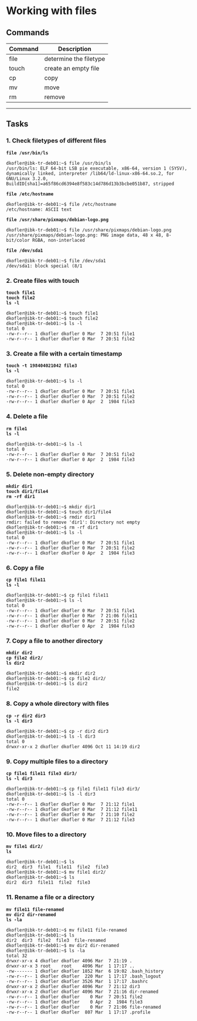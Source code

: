 # Working with files
## Commands
| Command | Description |
| ---| --- |
| file | determine the filetype |
| touch | create an empty file |
| cp | copy |
| mv | move |
| rm | remove |
---

## Tasks
### 1. Check filetypes of different files
**`file /usr/bin/ls`**
```
dkofler@ibk-tr-deb01:~$ file /usr/bin/ls
/usr/bin/ls: ELF 64-bit LSB pie executable, x86-64, version 1 (SYSV), dynamically linked, interpreter /lib64/ld-linux-x86-64.so.2, for GNU/Linux 3.2.0, BuildID[sha1]=a65f86cd6394e8f583c14d786d13b3bcbe051b87, stripped
```
**`file /etc/hostname`**
```
dkofler@ibk-tr-deb01:~$ file /etc/hostname 
/etc/hostname: ASCII text
```

**`file /usr/share/pixmaps/debian-logo.png`**
```
dkofler@ibk-tr-deb01:~$ file /usr/share/pixmaps/debian-logo.png
/usr/share/pixmaps/debian-logo.png: PNG image data, 48 x 48, 8-bit/color RGBA, non-interlaced
```

**`file /dev/sda1`**
```
dkofler@ibk-tr-deb01:~$ file /dev/sda1
/dev/sda1: block special (8/1
```

### 2. Create files with touch
**`touch file1`**  
**`touch file2`**  
**`ls -l`**
```
dkofler@ibk-tr-deb01:~$ touch file1
dkofler@ibk-tr-deb01:~$ touch file2
dkofler@ibk-tr-deb01:~$ ls -l
total 0
-rw-r--r-- 1 dkofler dkofler 0 Mar  7 20:51 file1
-rw-r--r-- 1 dkofler dkofler 0 Mar  7 20:51 file2

```

### 3. Create a file with a certain timestamp
**`touch -t 198404021042 file3`**  
**`ls -l`**
```
dkofler@ibk-tr-deb01:~$ ls -l
total 0
-rw-r--r-- 1 dkofler dkofler 0 Mar  7 20:51 file1
-rw-r--r-- 1 dkofler dkofler 0 Mar  7 20:51 file2
-rw-r--r-- 1 dkofler dkofler 0 Apr  2  1984 file3
```

### 4. Delete a file
**`rm file1`**  
**`ls -l`**
```
dkofler@ibk-tr-deb01:~$ ls -l
total 0
-rw-r--r-- 1 dkofler dkofler 0 Mar  7 20:51 file2
-rw-r--r-- 1 dkofler dkofler 0 Apr  2  1984 file3
```

### 5. Delete non-empty directory
**`mkdir dir1`**  
**`touch dir1/file4`**  
**`rm -rf dir1`**
```
dkofler@ibk-tr-deb01:~$ mkdir dir1
dkofler@ibk-tr-deb01:~$ touch dir1/file4
dkofler@ibk-tr-deb01:~$ rmdir dir1
rmdir: failed to remove 'dir1': Directory not empty
dkofler@ibk-tr-deb01:~$ rm -rf dir1
dkofler@ibk-tr-deb01:~$ ls -l
total 0
-rw-r--r-- 1 dkofler dkofler 0 Mar  7 20:51 file1
-rw-r--r-- 1 dkofler dkofler 0 Mar  7 20:51 file2
-rw-r--r-- 1 dkofler dkofler 0 Apr  2  1984 file3
```

### 6. Copy a file
**`cp file1 file11`**  
**`ls -l`**
```
dkofler@ibk-tr-deb01:~$ cp file1 file11
dkofler@ibk-tr-deb01:~$ ls -l
total 0
-rw-r--r-- 1 dkofler dkofler 0 Mar  7 20:51 file1
-rw-r--r-- 1 dkofler dkofler 0 Mar  7 21:06 file11
-rw-r--r-- 1 dkofler dkofler 0 Mar  7 20:51 file2
-rw-r--r-- 1 dkofler dkofler 0 Apr  2  1984 file3
```

### 7. Copy a file to another directory
**`mkdir dir2`**  
**`cp file2 dir2/`**  
**`ls dir2`**
```
dkofler@ibk-tr-deb01:~$ mkdir dir2
dkofler@ibk-tr-deb01:~$ cp file2 dir2/
dkofler@ibk-tr-deb01:~$ ls dir2
file2
```

### 8. Copy a whole directory with files
**`cp -r dir2 dir3`**  
**`ls -l dir3`**
```
dkofler@ibk-tr-deb01:~$ cp -r dir2 dir3
dkofler@ibk-tr-deb01:~$ ls -l dir3
total 0
drwxr-xr-x 2 dkofler dkofler 4096 Oct 11 14:19 dir2
```

### 9. Copy multiple files to a directory
**`cp file1 file11 file3 dir3/`**  
**`ls -l dir3`**
```
dkofler@ibk-tr-deb01:~$ cp file1 file11 file3 dir3/
dkofler@ibk-tr-deb01:~$ ls -l dir3
total 0
-rw-r--r-- 1 dkofler dkofler 0 Mar  7 21:12 file1
-rw-r--r-- 1 dkofler dkofler 0 Mar  7 21:12 file11
-rw-r--r-- 1 dkofler dkofler 0 Mar  7 21:10 file2
-rw-r--r-- 1 dkofler dkofler 0 Mar  7 21:12 file3
```

### 10. Move files to a directory
**`mv file1 dir2/`**  
**`ls`**

```
dkofler@ibk-tr-deb01:~$ ls
dir2  dir3  file1  file11  file2  file3
dkofler@ibk-tr-deb01:~$ mv file1 dir2/
dkofler@ibk-tr-deb01:~$ ls
dir2  dir3  file11  file2  file3
```

### 11. Rename a file or a directory
**`mv file11 file-renamed`**  
**`mv dir2 dir-renamed`**  
**`ls -la`**
```
dkofler@ibk-tr-deb01:~$ mv file11 file-renamed
dkofler@ibk-tr-deb01:~$ ls
dir2  dir3  file2  file3  file-renamed
dkofler@ibk-tr-deb01:~$ mv dir2 dir-renamed
dkofler@ibk-tr-deb01:~$ ls -la
total 32
drwxr-xr-x 4 dkofler dkofler 4096 Mar  7 21:19 .
drwxr-xr-x 3 root    root    4096 Mar  1 17:17 ..
-rw------- 1 dkofler dkofler 1852 Mar  6 19:02 .bash_history
-rw-r--r-- 1 dkofler dkofler  220 Mar  1 17:17 .bash_logout
-rw-r--r-- 1 dkofler dkofler 3526 Mar  1 17:17 .bashrc
drwxr-xr-x 2 dkofler dkofler 4096 Mar  7 21:12 dir3
drwxr-xr-x 2 dkofler dkofler 4096 Mar  7 21:16 dir-renamed
-rw-r--r-- 1 dkofler dkofler    0 Mar  7 20:51 file2
-rw-r--r-- 1 dkofler dkofler    0 Apr  2  1984 file3
-rw-r--r-- 1 dkofler dkofler    0 Mar  7 21:06 file-renamed
-rw-r--r-- 1 dkofler dkofler  807 Mar  1 17:17 .profile
```
